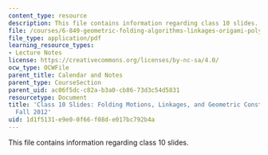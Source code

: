 ```yaml
---
content_type: resource
description: This file contains information regarding class 10 slides.
file: /courses/6-849-geometric-folding-algorithms-linkages-origami-polyhedra-fall-2012/1d1f5131e9e00f66f08de017bc792b4a_MIT6_849F12_slidesC10.pdf
file_type: application/pdf
learning_resource_types:
- Lecture Notes
license: https://creativecommons.org/licenses/by-nc-sa/4.0/
ocw_type: OCWFile
parent_title: Calendar and Notes
parent_type: CourseSection
parent_uid: ac06f5dc-c82a-b3a0-cb86-73d3c54d5831
resourcetype: Document
title: 'Class 10 Slides: Folding Motions, Linkages, and Geometric Construction, 6.849
  Fall 2012'
uid: 1d1f5131-e9e0-0f66-f08d-e017bc792b4a
---
```

This file contains information regarding class 10 slides.
